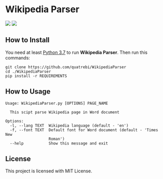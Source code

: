 # Wikipedia Parser
![](https://img.shields.io/badge/python-3.7-green)
![](https://img.shields.io/badge/version-1.0-green)

## How to Install
You need at least [Python 3.7](https://www.python.org/downloads/) to run **Wikipedia Parser**. Then run this commands:
```
git clone https://github.com/quatrebi/WikipediaParser
cd ./WikipediaParser
pip install -r REQUIREMENTS
```
## How to Usage
```
Usage: WikipediaParser.py [OPTIONS] PAGE_NAME

  This scipt parse Wikipedia page in Word document

Options:
  -l, --lang TEXT  Wikipedia language (default - 'en')
  -f, --font TEXT  Default font for Word document (default - 'Times New
                   Roman')
  --help           Show this message and exit
```

## License
This project is licensed with MIT License.
